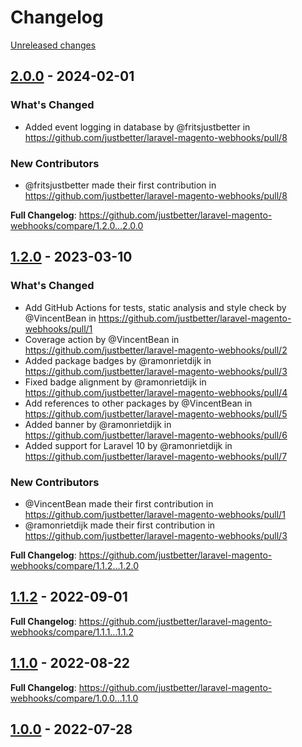 # Changelog 

[Unreleased changes](https://github.com/justbetter/laravel-magento-webhooks/compare/2.0.0...main)
## [2.0.0](https://github.com/justbetter/laravel-magento-webhooks/releases/tag/2.0.0) - 2024-02-01

### What's Changed
* Added event logging in database by @fritsjustbetter in https://github.com/justbetter/laravel-magento-webhooks/pull/8

### New Contributors
* @fritsjustbetter made their first contribution in https://github.com/justbetter/laravel-magento-webhooks/pull/8

**Full Changelog**: https://github.com/justbetter/laravel-magento-webhooks/compare/1.2.0...2.0.0

## [1.2.0](https://github.com/justbetter/laravel-magento-webhooks/releases/tag/1.2.0) - 2023-03-10

### What's Changed
* Add GitHub Actions for tests, static analysis and style check by @VincentBean in https://github.com/justbetter/laravel-magento-webhooks/pull/1
* Coverage action by @VincentBean in https://github.com/justbetter/laravel-magento-webhooks/pull/2
* Added package badges by @ramonrietdijk in https://github.com/justbetter/laravel-magento-webhooks/pull/3
* Fixed badge alignment by @ramonrietdijk in https://github.com/justbetter/laravel-magento-webhooks/pull/4
* Add references to other packages by @VincentBean in https://github.com/justbetter/laravel-magento-webhooks/pull/5
* Added banner by @ramonrietdijk in https://github.com/justbetter/laravel-magento-webhooks/pull/6
* Added support for Laravel 10 by @ramonrietdijk in https://github.com/justbetter/laravel-magento-webhooks/pull/7

### New Contributors
* @VincentBean made their first contribution in https://github.com/justbetter/laravel-magento-webhooks/pull/1
* @ramonrietdijk made their first contribution in https://github.com/justbetter/laravel-magento-webhooks/pull/3

**Full Changelog**: https://github.com/justbetter/laravel-magento-webhooks/compare/1.1.2...1.2.0

## [1.1.2](https://github.com/justbetter/laravel-magento-webhooks/releases/tag/1.1.2) - 2022-09-01

**Full Changelog**: https://github.com/justbetter/laravel-magento-webhooks/compare/1.1.1...1.1.2

## [1.1.0](https://github.com/justbetter/laravel-magento-webhooks/releases/tag/1.1.0) - 2022-08-22

**Full Changelog**: https://github.com/justbetter/laravel-magento-webhooks/compare/1.0.0...1.1.0

## [1.0.0](https://github.com/justbetter/laravel-magento-webhooks/releases/tag/1.0.0) - 2022-07-28



